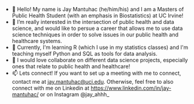 - 👋 Hello! My name is Jay Mantuhac (he/him/his) and I am a Masters of Public Health Student (with an emphasis in Biostatistics) at UC Irvine!
- 👀 I’m really interested in the intersection of public health and data science, and would like to persue a career that allows me to use data science techniques in order to solve issues in our public health and healthcare systems.
- 🌱 Currently, I'm learning R (which I use in my statistics classes) and I'm teaching myself Python and SQL as tools for data analysis.
- 💞️ I would love collaborate on different data science projects, especially ones that relate to public health and healthcare!
- 📫 Lets connect! If you want to set up a meeting with me to connect, contact me at jay.mantuhac@uci.edu. Otherwise, feel free to also connect with me on Linkedin at https://www.linkedin.com/in/jay-mantuhac/ or on Instagram @jay_ahhh_

<!---
jaymantuhac/jaymantuhac is a ✨ special ✨ repository because its `README.md` (this file) appears on your GitHub profile.
You can click the Preview link to take a look at your changes.
--->
